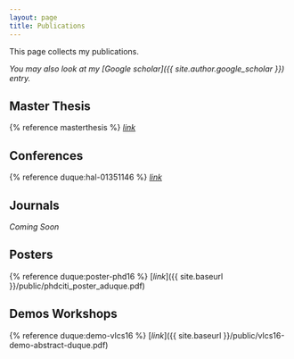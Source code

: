 ```yaml
---
layout: page
title: Publications
---
```


This page collects my publications.

*You may also look at my [Google scholar]({{ site.author.google_scholar }}) entry.*

## Master Thesis

{% reference masterthesis %} [*link*](http://upcommons.upc.edu/handle/2117/78675)

## Conferences

{% reference duque:hal-01351146 %} [*link*](https://hal.inria.fr/hal-01351146)

## Journals

*Coming Soon*

## Posters

{% reference duque:poster-phd16 %} [*link*]({{ site.baseurl }}/public/phdciti_poster_aduque.pdf)

## Demos Workshops

{% reference duque:demo-vlcs16 %} [*link*]({{ site.baseurl }}/public/vlcs16-demo-abstract-duque.pdf)
